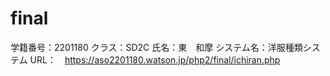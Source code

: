 # final

学籍番号：2201180
クラス：SD2C
氏名：東　和摩
システム名：洋服種類システム
URL：　https://aso2201180.watson.jp/php2/final/ichiran.php
